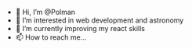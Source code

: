- 👋 Hi, I’m @Polman
- 👀 I’m interested in web development and astronomy
- 🌱 I’m currently improving my react skills
- 📫 How to reach me...

<!---
Polman100/Polman100 is a ✨ special ✨ repository because its `README.md` (this file) appears on your GitHub profile.
You can click the Preview link to take a look at your changes.
--->
